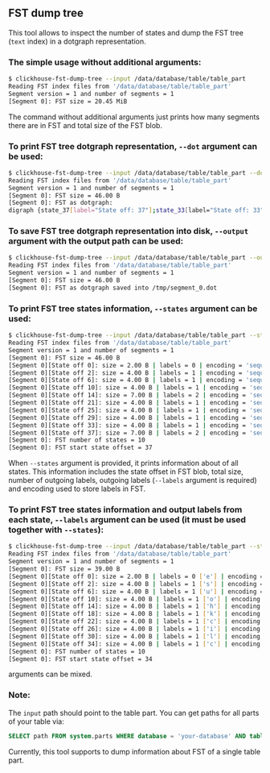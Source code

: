 ## FST dump tree

This tool allows to inspect the number of states and dump the FST tree (`text` index) in a dotgraph representation.

### The simple usage without additional arguments:
```sh
$ clickhouse-fst-dump-tree --input /data/database/table/table_part
Reading FST index files from '/data/database/table/table_part'
Segment version = 1 and number of segments = 1
[Segment 0]: FST size = 20.45 MiB
```

The command without additional arguments just prints how many segments there are in FST and total size of the FST blob.

### To print FST tree dotgraph representation, `--dot` argument can be used:
```sh
$ clickhouse-fst-dump-tree --input /data/database/table/table_part --dot
Reading FST index files from '/data/database/table/table_part'
Segment version = 1 and number of segments = 1
[Segment 0]: FST size = 46.00 B
[Segment 0]: FST as dotgraph:
digraph {state_37[label="State off: 37"];state_33[label="State off: 33"];state_29[label="State off: 29"];state_25[label="State off: 25"];state_21[label="State off: 21"];state_0[label="State off: 0",shape=doublecircle];state_21 -> state_0[label="d | 0"];state_25 -> state_21[label="l | 0"];state_29 -> state_25[label="r | 0"];state_33 -> state_29[label="o | 0"];state_37 -> state_33[label="W | 4"];state_14[label="State off: 14"];state_10[label="State off: 10"];state_6[label="State off: 6"];state_2[label="State off: 2"];state_0[label="State off: 0",shape=doublecircle];state_2 -> state_0[label="o | 0"];state_6 -> state_2[label="l | 0"];state_10 -> state_6[label="l | 0"];state_14 -> state_10[label="e | 2"];state_10[label="State off: 10"];state_37 -> state_14[label="H | 0"];}
```

### To save FST tree dotgraph representation into disk, `--output` argument with the output path can be used:
```sh
$ clickhouse-fst-dump-tree --input /data/database/table/table_part --output /tmp
Reading FST index files from '/data/database/table/table_part'
Segment version = 1 and number of segments = 1
[Segment 0]: FST size = 46.00 B
[Segment 0]: FST as dotgraph saved into /tmp/segment_0.dot
```

### To print FST tree states information, `--states` argument can be used:
```sh
$ clickhouse-fst-dump-tree --input /data/database/table/table_part --states
Reading FST index files from '/data/database/table/table_part'
Segment version = 1 and number of segments = 1
[Segment 0]: FST size = 46.00 B
[Segment 0][State off 0]: size = 2.00 B | labels = 0 | encoding = 'sequential'
[Segment 0][State off 2]: size = 4.00 B | labels = 1 | encoding = 'sequential'
[Segment 0][State off 6]: size = 4.00 B | labels = 1 | encoding = 'sequential'
[Segment 0][State off 10]: size = 4.00 B | labels = 1 | encoding = 'sequential'
[Segment 0][State off 14]: size = 7.00 B | labels = 2 | encoding = 'sequential'
[Segment 0][State off 21]: size = 4.00 B | labels = 1 | encoding = 'sequential'
[Segment 0][State off 25]: size = 4.00 B | labels = 1 | encoding = 'sequential'
[Segment 0][State off 29]: size = 4.00 B | labels = 1 | encoding = 'sequential'
[Segment 0][State off 33]: size = 4.00 B | labels = 1 | encoding = 'sequential'
[Segment 0][State off 37]: size = 7.00 B | labels = 2 | encoding = 'sequential'
[Segment 0]: FST number of states = 10
[Segment 0]: FST start state offset = 37
```

When `--states` argument is provided, it prints information about of all states. This information includes the state offset in FST blob, total size, number of outgoing labels, outgoing labels (`--labels` argument is required) and encoding used to store labels in FST.

### To print FST tree states information and output labels from each state, `--labels` argument can be used (it must be used together with `--states`):
```sh
$ clickhouse-fst-dump-tree --input /data/database/table/table_part --states --labels
Reading FST index files from '/data/database/table/table_part'
Segment version = 1 and number of segments = 1
[Segment 0]: FST size = 39.00 B
[Segment 0][State off 0]: size = 2.00 B | labels = 0 ['e'] | encoding = 'sequential'
[Segment 0][State off 2]: size = 4.00 B | labels = 1 ['s'] | encoding = 'sequential'
[Segment 0][State off 6]: size = 4.00 B | labels = 1 ['u'] | encoding = 'sequential'
[Segment 0][State off 10]: size = 4.00 B | labels = 1 ['o'] | encoding = 'sequential'
[Segment 0][State off 14]: size = 4.00 B | labels = 1 ['h'] | encoding = 'sequential'
[Segment 0][State off 18]: size = 4.00 B | labels = 1 ['k'] | encoding = 'sequential'
[Segment 0][State off 22]: size = 4.00 B | labels = 1 ['c'] | encoding = 'sequential'
[Segment 0][State off 26]: size = 4.00 B | labels = 1 ['i'] | encoding = 'sequential'
[Segment 0][State off 30]: size = 4.00 B | labels = 1 ['l'] | encoding = 'sequential'
[Segment 0][State off 34]: size = 4.00 B | labels = 1 ['c'] | encoding = 'sequential'
[Segment 0]: FST number of states = 10
[Segment 0]: FST start state offset = 34
```

arguments can be mixed.

### Note:
The `input` path should point to the table part. You can get paths for all parts of your table via:
```sql
SELECT path FROM system.parts WHERE database = 'your-database' AND table = 'your-table';
```

Currently, this tool supports to dump information about FST of a single table part.
